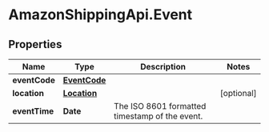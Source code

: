 # AmazonShippingApi.Event

## Properties
Name | Type | Description | Notes
------------ | ------------- | ------------- | -------------
**eventCode** | [**EventCode**](EventCode.md) |  | 
**location** | [**Location**](Location.md) |  | [optional] 
**eventTime** | **Date** | The ISO 8601 formatted timestamp of the event. | 


